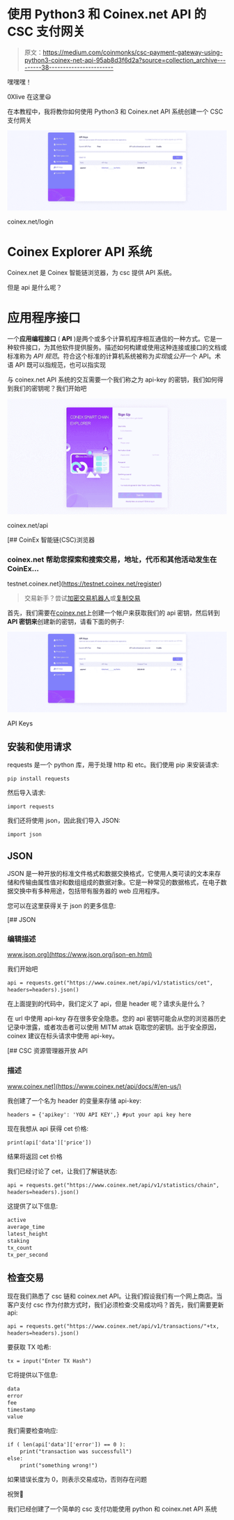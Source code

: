 # 使用 Python3 和 Coinex.net API 的 CSC 支付网关

> 原文：<https://medium.com/coinmonks/csc-payment-gateway-using-python3-coinex-net-api-95ab8d3f6d2a?source=collection_archive---------38----------------------->

嘿嘿嘿！

0Xlive 在这里😃

在本教程中，我将教你如何使用 Python3 和 Coinex.net API 系统创建一个 CSC 支付网关

![](img/c9928887004bd27e921c557da5f79eba.png)

coinex.net/login

# **Coinex Explorer API 系统**

Coinex.net 是 Coinex 智能链浏览器，为 csc 提供 API 系统。

但是 api 是什么呢？

# 应用程序接口

一个**应用编程接口** ( **API** )是两个或多个计算机程序相互通信的一种方式。它是一种软件接口，为其他软件提供服务。描述如何构建或使用这种连接或接口的文档或标准称为 *API 规范*。符合这个标准的计算机系统被称为*实现*或*公开*一个 API。术语 API 既可以指规范，也可以指实现

与 coinex.net API 系统的交互需要一个我们称之为 api-key 的密钥，我们如何得到我们的密钥呢？我们开始吧

![](img/cd328f820399d1661d66d9e343aa58fb.png)

coinex.net/api

 [## CoinEx 智能链(CSC)浏览器

### coinex.net 帮助您探索和搜索交易，地址，代币和其他活动发生在 CoinEx…

testnet.coinex.net](https://testnet.coinex.net/register) 

> 交易新手？尝试[加密交易机器人](/coinmonks/crypto-trading-bot-c2ffce8acb2a)或[复制交易](/coinmonks/top-10-crypto-copy-trading-platforms-for-beginners-d0c37c7d698c)

首先，我们需要在[coinex.net](http://coinex.net)上创建一个帐户来获取我们的 api 密钥，然后转到 **API 密钥来**创建新的密钥，请看下面的例子:

![](img/c9928887004bd27e921c557da5f79eba.png)

API Keys

## 安装和使用请求

requests 是一个 python 库，用于处理 http 和 etc。我们使用 pip 来安装请求:

```
pip install requests
```

然后导入请求:

```
import requests
```

我们还将使用 json，因此我们导入 JSON:

```
import json
```

## JSON

JSON 是一种开放的标准文件格式和数据交换格式，它使用人类可读的文本来存储和传输由属性值对和数组组成的数据对象。它是一种常见的数据格式，在电子数据交换中有多种用途，包括带有服务器的 web 应用程序。

您可以在这里获得关于 json 的更多信息:

[](https://www.json.org/json-en.html) [## JSON

### 编辑描述

www.json.org](https://www.json.org/json-en.html) 

我们开始吧

```
api = requests.get("https://www.coinex.net/api/v1/statistics/cet", headers=headers).json()
```

在上面提到的代码中，我们定义了 api，但是 header 呢？请求头是什么？

在 url 中使用 api-key 存在很多安全隐患。您的 api 密钥可能会从您的浏览器历史记录中泄露，或者攻击者可以使用 MITM attak 窃取您的密钥。出于安全原因，coinex 建议在标头请求中使用 api-key。

 [## CSC 资源管理器开放 API

### 描述

www.coinex.net](https://www.coinex.net/api/docs/#/en-us/) 

我创建了一个名为 header 的变量来存储 api-key:

```
headers = {'apikey': 'YOU API KEY',} #put your api key here
```

现在我想从 api 获得 cet 价格:

```
print(api['data']['price'])
```

结果将返回 cet 价格

我们已经讨论了 cet，让我们了解链状态:

```
api = requests.get("https://www.coinex.net/api/v1/statistics/chain", headers=headers).json()
```

这提供了以下信息:

```
active
average_time
latest_height
staking
tx_count
tx_per_second
```

## **检查交易**

现在我们熟悉了 csc 链和 coinex.net API。让我们假设我们有一个网上商店。当客户支付 csc 作为付款方式时，我们必须检查:交易成功吗？首先，我们需要更新 api:

```
api = requests.get("https://www.coinex.net/api/v1/transactions/"+tx, headers=headers).json()
```

要获取 TX 哈希:

```
tx = input("Enter TX Hash")
```

它将提供以下信息:

```
data
error
fee
timestamp
value
```

我们需要检查响应:

```
if ( len(api['data']['error']) == 0 ):
    print("transaction was successfull")
else:
    print("something wrong!")
```

如果错误长度为 0，则表示交易成功，否则存在问题

祝贺🥳

我们已经创建了一个简单的 csc 支付功能使用 python 和 coinex.net API 系统